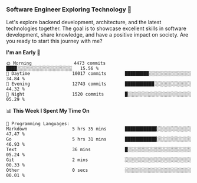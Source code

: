 ### Software Engineer Exploring Technology 🚀 

Let's explore backend development, architecture, and the latest technologies together. The goal is to showcase excellent skills in software development, share knowledge, and have a positive impact on society. Are you ready to start this journey with me?

<!--START_SECTION:waka-->
**I'm an Early 🐤** 

```text
🌞 Morning                4473 commits        ████░░░░░░░░░░░░░░░░░░░░░   15.56 % 
🌆 Daytime                10017 commits       █████████░░░░░░░░░░░░░░░░   34.84 % 
🌃 Evening                12743 commits       ███████████░░░░░░░░░░░░░░   44.32 % 
🌙 Night                  1520 commits        █░░░░░░░░░░░░░░░░░░░░░░░░   05.29 % 
```


📊 **This Week I Spent My Time On** 

```text
💬 Programming Languages: 
Markdown                 5 hrs 35 mins       ████████████░░░░░░░░░░░░░   47.47 % 
Go                       5 hrs 31 mins       ████████████░░░░░░░░░░░░░   46.93 % 
Text                     36 mins             █░░░░░░░░░░░░░░░░░░░░░░░░   05.24 % 
Git                      2 mins              ░░░░░░░░░░░░░░░░░░░░░░░░░   00.33 % 
Other                    0 secs              ░░░░░░░░░░░░░░░░░░░░░░░░░   00.01 % 
```


<!--END_SECTION:waka-->

